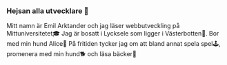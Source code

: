 ### Hejsan alla utvecklare 👋
Mitt namn är Emil Arktander och jag läser webbutveckling på Mittuniversitetet🎓
Jag är bosatt i Lycksele som ligger i Västerbotten🌲. Bor med min hund Alice🦊
På fritiden tycker jag om att bland annat spela spel🕹️, promenera med min hund🐕 och läsa bäcker📖
<!--
**emar2202/emar2202** is a ✨ _special_ ✨ repository because its `README.md` (this file) appears on your GitHub profile.

Here are some ideas to get you started:

- 🔭 I’m currently working on ...
- 🌱 I’m currently learning ...
- 👯 I’m looking to collaborate on ...
- 🤔 I’m looking for help with ...
- 💬 Ask me about ...
- 📫 How to reach me: ...
- 😄 Pronouns: ...
- ⚡ Fun fact: ...
-->
